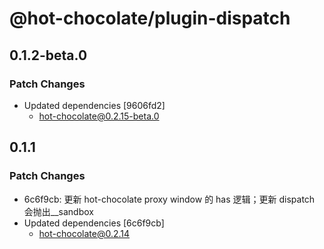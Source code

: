 # @hot-chocolate/plugin-dispatch

## 0.1.2-beta.0

### Patch Changes

- Updated dependencies [9606fd2]
  - hot-chocolate@0.2.15-beta.0

## 0.1.1

### Patch Changes

- 6c6f9cb: 更新 hot-chocolate proxy window 的 has 逻辑；更新 dispatch 会抛出\_\_sandbox
- Updated dependencies [6c6f9cb]
  - hot-chocolate@0.2.14
